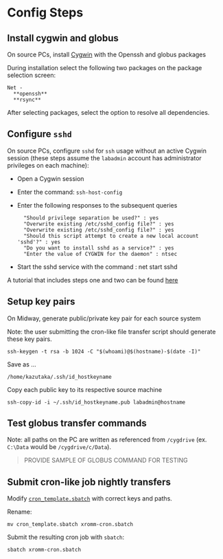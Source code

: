 # Config Steps


## Install cygwin and globus

On source PCs, install [Cygwin](http://cygwin.com/install.html) with the Openssh and globus packages

During installation select the following two packages on the package selection screen:

    Net -
      **openssh**
      **rsync**
        
After selecting packages, select the option to resolve all dependencies.

    
## Configure `sshd`
    
On source PCs, configure `sshd` for `ssh` usage without an active Cygwin session (these steps assume the `labadmin` account has administrator privileges on each machine):

* Open a Cygwin session

* Enter the command: `ssh-host-config`

* Enter the following responses to the subsequent queries

		"Should privilege separation be used?" : yes
		"Overwrite existing /etc/sshd_config file?" : yes
		"Overwrite existing /etc/sshd_config file?" : yes
		"Should this script attempt to create a new local account 'sshd'?" : yes
		"Do you want to install sshd as a service?" : yes
		"Enter the value of CYGWIN for the daemon" : ntsec

* Start the sshd service with the command : net start sshd
	
A tutorial that includes steps one and two can be found [here](http://www.howtogeek.com/howto/41560/how-to-get-ssh-command-line-access-to-windows-7-using-cygwin)

    
## Setup key pairs
    
On Midway, generate public/private key pair for each source system

Note: the user submitting the cron-like file transfer script should generate these key pairs.

    ssh-keygen -t rsa -b 1024 -C "$(whoami)@$(hostname)-$(date -I)"

Save as ...

    /home/kazutaka/.ssh/id_hostkeyname

Copy each public key to its respective source machine

    ssh-copy-id -i ~/.ssh/id_hostkeyname.pub labadmin@hostname


## Test globus transfer commands

Note: all paths on the PC are written as referenced from `/cygdrive` (ex. `C:\Data` would be `/cygdrive/c/Data`).

> PROVIDE SAMPLE OF GLOBUS COMMAND FOR TESTING


## Submit cron-like job nightly transfers

Modify [`cron_template.sbatch`](cron_template.sbatch) with correct keys and paths.

Rename:

    mv cron_template.sbatch xromm-cron.sbatch

Submit the resulting cron job with `sbatch`:

    sbatch xromm-cron.sbatch

